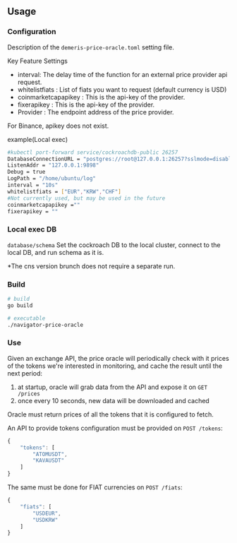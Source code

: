## Usage

### Configuration
Description of the `demeris-price-oracle.toml` setting file.

Key Feature Settings

- interval: The delay time of the function for an external price provider api request.
- whitelistfiats : List of fiats you want to request (default currency is USD)
- coinmarketcapapikey : This is the api-key of the provider.
- fixerapikey : This is the api-key of the provider.
- Provider : The endpoint address of the price provider.

For Binance, apikey does not exist.

example(Local exec)
```bash
#kubectl port-forward service/cockroachdb-public 26257
DatabaseConnectionURL = "postgres://root@127.0.0.1:26257?sslmode=disable"
ListenAddr = "127.0.0.1:9898"
Debug = true
LogPath = "/home/ubuntu/log"
interval = "10s"
whitelistfiats = ["EUR","KRW","CHF"]
#Not currently used, but may be used in the future
coinmarketcapapikey =""
fixerapikey = ""
```

### Local exec DB
`database/schema`
Set the cockroach DB to the local cluster, connect to the local DB, and run schema as it is.

*The cns version brunch does not require a separate run.

### Build

```bash
# build
go build

# executable
./navigator-price-oracle
```

### Use
Given an exchange API, the price oracle will periodically check with it prices of the tokens we're interested in monitoring, and cache the result until the next period:

1. at startup, oracle will grab data from the API and expose it on `GET /prices`
2. once every 10 seconds, new data will be downloaded and cached

Oracle must return prices of all the tokens that it is configured to fetch.

An API to provide tokens configuration must be provided on `POST /tokens`:

```jsx
{
	"tokens": [
		"ATOMUSDT",
		"KAVAUSDT"
	]
}
```

The same must be done for FIAT currencies on `POST /fiats`:

```jsx
{
	"fiats": [
		"USDEUR",
		"USDKRW"
	]
}
```